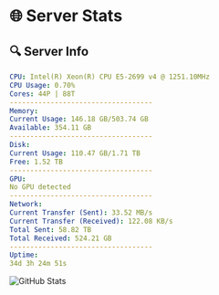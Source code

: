 # 🌐 Server Stats
## 🔍 Server Info
```yaml
CPU: Intel(R) Xeon(R) CPU E5-2699 v4 @ 1251.10MHz
CPU Usage: 0.70%
Cores: 44P | 88T
-----------------------------------
Memory:
Current Usage: 146.18 GB/503.74 GB
Available: 354.11 GB
-----------------------------------
Disk:
Current Usage: 110.47 GB/1.71 TB
Free: 1.52 TB
-----------------------------------
GPU:
No GPU detected
-----------------------------------
Network:
Current Transfer (Sent): 33.52 MB/s
Current Transfer (Received): 122.08 KB/s
Total Sent: 58.82 TB
Total Received: 524.21 GB
-----------------------------------
Uptime:
34d 3h 24m 51s
```
![GitHub Stats](https://img.shields.io/badge/Updated-2025-04-11_00:47:40-blue)